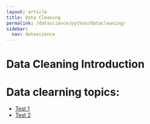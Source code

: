 ```yaml
---
layout: article
title: Data Cleaning
permalink: /datascience/python/datacleaning/
sidebar:
  nav: datascience
---
```

# Data Cleaning Introduction

# Data clearning topics:

- [Test 1](/datascience/python/datacleaning/test1)
- [Test 2](/datascience/python/datacleaning/test2)
